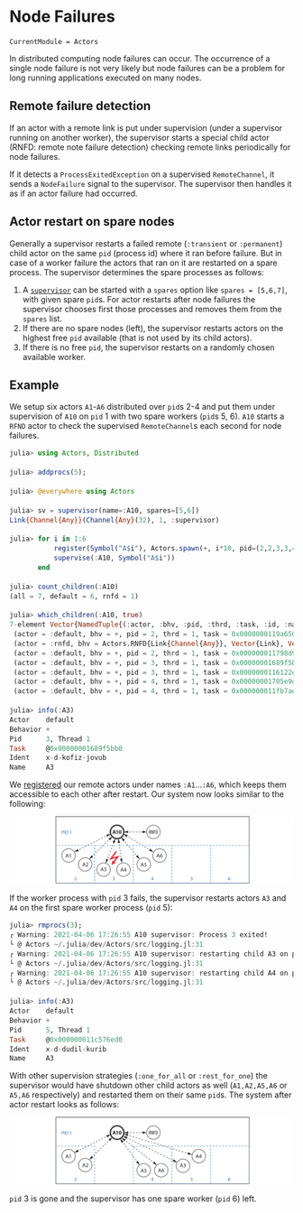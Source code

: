 # Node Failures

```@meta
CurrentModule = Actors
```

In distributed computing node failures can occur. The occurrence of a single node failure is not very likely but node failures can be a problem for long running applications executed on many nodes.

## Remote failure detection

If an actor with a remote link is put under supervision (under a supervisor running on another worker), the supervisor starts a special child actor (RNFD: remote note failure detection) checking remote links periodically for node failures.

If it detects a `ProcessExitedException` on a supervised `RemoteChannel`, it sends a `NodeFailure` signal to the supervisor. The supervisor then handles it as if an actor failure had occurred.

## Actor restart on spare nodes

Generally a supervisor restarts a failed remote (`:transient` or `:permanent`) child actor on the same `pid` (process id) where it ran before failure. But in case of a worker failure the actors that ran on it are restarted on a spare process. The supervisor determines the spare processes as follows:

1. A [`supervisor`](@ref) can be started with a `spares` option like `spares = [5,6,7]`, with given spare `pid`s. For actor restarts after node failures the supervisor chooses first those processes and removes them from the `spares` list.
2. If there are no spare nodes (left), the supervisor restarts actors on the highest free `pid` available (that is not used by its child actors).
3. If there is no free `pid`, the supervisor restarts on a randomly chosen available worker.

## Example

We setup six actors `A1`-`A6` distributed over `pid`s 2-4 and put them under supervision of `A10` on `pid` 1 with two spare workers (`pid`s 5, 6). `A10` starts a `RFND` actor to check the supervised `RemoteChannel`s each second for node failures.

```julia
julia> using Actors, Distributed

julia> addprocs(5);

julia> @everywhere using Actors

julia> sv = supervisor(name=:A10, spares=[5,6])
Link{Channel{Any}}(Channel{Any}(32), 1, :supervisor)

julia> for i in 1:6
           register(Symbol("A$i"), Actors.spawn(+, i*10, pid=(2,2,3,3,4,4)[i]))
           supervise(:A10, Symbol("A$i"))
       end

julia> count_children(:A10)
(all = 7, default = 6, rnfd = 1)

julia> which_children(:A10, true)
7-element Vector{NamedTuple{(:actor, :bhv, :pid, :thrd, :task, :id, :name, :restart), T} where T<:Tuple}:
 (actor = :default, bhv = +, pid = 2, thrd = 1, task = 0x0000000119a65000, id = "x-d-dokok-jabab", name = :A1, restart = :transient)
 (actor = :rnfd, bhv = Actors.RNFD{Link{Channel{Any}}, Vector{Link}, Vector{Int64}}, pid = 1, thrd = 1, task = 0x0000000107cbdee0, id = "x-d-izar-turob", name = nothing, restart = :transient)
 (actor = :default, bhv = +, pid = 2, thrd = 1, task = 0x000000011798d990, id = "x-d-divim-tokib", name = :A2, restart = :transient)
 (actor = :default, bhv = +, pid = 3, thrd = 1, task = 0x00000001689f5bb0, id = "x-d-kofiz-jovub", name = :A3, restart = :transient)
 (actor = :default, bhv = +, pid = 3, thrd = 1, task = 0x0000000116122ed0, id = "x-d-dimif-furib", name = :A4, restart = :transient)
 (actor = :default, bhv = +, pid = 4, thrd = 1, task = 0x00000001705e9dd0, id = "x-d-ladiv-nulib", name = :A5, restart = :transient)
 (actor = :default, bhv = +, pid = 4, thrd = 1, task = 0x000000011fb7aed0, id = "x-d-duvul-purib", name = :A6, restart = :transient)

julia> info(:A3)
Actor    default
Behavior +
Pid      3, Thread 1
Task     @0x00000001689f5bb0
Ident    x-d-kofiz-jovub
Name     A3
```

We [registered](registry.md) our remote actors under names `:A1`…`:A6`, which keeps them accessible to each other after restart. Our system now looks similar to the following:

![supervisor rfd 1](assets/supervisor_rfd1.svg)

If the worker process with `pid` 3 fails, the supervisor restarts  actors `A3` and `A4` on the first spare worker process (`pid` 5):

```julia
julia> rmprocs(3);
┌ Warning: 2021-04-06 17:26:55 A10 supervisor: Process 3 exited!
└ @ Actors ~/.julia/dev/Actors/src/logging.jl:31
┌ Warning: 2021-04-06 17:26:55 A10 supervisor: restarting child A3 on pid 5
└ @ Actors ~/.julia/dev/Actors/src/logging.jl:31
┌ Warning: 2021-04-06 17:26:55 A10 supervisor: restarting child A4 on pid 5
└ @ Actors ~/.julia/dev/Actors/src/logging.jl:31

julia> info(:A3)
Actor    default
Behavior +
Pid      5, Thread 1
Task     @0x000000011c576ed0
Ident    x-d-dudil-kurib
Name     A3
```

With other supervision strategies (`:one_for_all` or `:rest_for_one`) the supervisor would have shutdown other child actors as well (`A1,A2,A5,A6` or `A5,A6` respectively) and restarted them on their same `pid`s. The system after actor restart looks as follows:

![supervisor rfd 2](assets/supervisor_rfd2.svg)

`pid` 3 is gone and the supervisor has one spare worker (`pid` 6) left.
